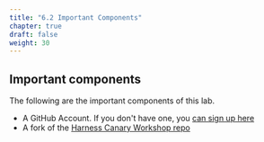 ```yaml
---
title: "6.2 Important Components"
chapter: true
draft: false
weight: 30
---
```

## Important components

The following are the important components of this lab.  

* A GitHub Account.  If you don't have one, you [can sign up here](https://github.com/join)
* A fork of the [Harness Canary Workshop repo](https://github.com/ravilach/harness-canary-workshop)